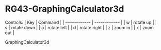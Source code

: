 # RG43-GraphingCalculator3d

Controls:
| Key           | Command       |
| ------------- | ------------- |
| w             | rotate up     |
| s             | rotate down   |
| a             | rotate left   |
| d             | rotate right  |
| z             | zoom in       |
| x             | zoom out      |

GraphingCalculator3d
